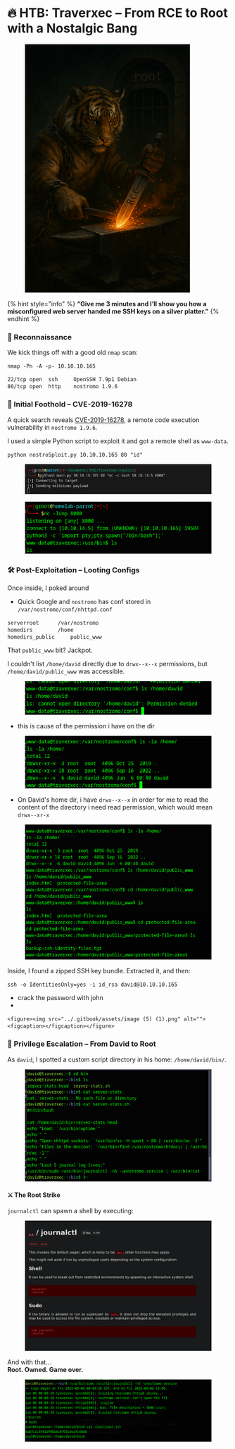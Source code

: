 # 🔥 HTB: Traverxec – From RCE to Root with a Nostalgic Bang

<figure><img src="../.gitbook/assets/ChatGPT Image Jun 7, 2025, 08_39_54 AM.png" alt="" width="375"><figcaption></figcaption></figure>

{% hint style="info" %}
**“Give me 3 minutes and I’ll show you how a misconfigured web server handed me SSH keys on a silver platter.”**
{% endhint %}

### 🧠 Reconnaissance

We kick things off with a good old `nmap` scan:

```
nmap -Pn -A -p- 10.10.10.165
```

```
22/tcp open  ssh     OpenSSH 7.9p1 Debian
80/tcp open  http    nostromo 1.9.6
```

### 🚀 Initial Foothold – CVE-2019-16278

A quick search reveals [CVE-2019-16278](https://github.com/AnubisSec/CVE-2019-16278), a remote code execution vulnerability in `nostromo 1.9.6`.

I used a simple Python script to exploit it and got a remote shell as `www-data`.

```
python nostroSploit.py 10.10.10.165 80 "id"
```

<figure><img src="../.gitbook/assets/image (1) (1) (1) (1) (1).png" alt=""><figcaption></figcaption></figure>

<figure><img src="../.gitbook/assets/image (1) (1) (1) (1) (1) (1).png" alt=""><figcaption></figcaption></figure>

### 🛠️ Post-Exploitation – Looting Configs

Once inside, I poked around

* Quick Google and `nostromo` has conf stored in `/var/nostromo/conf/nhttpd.conf`

```
serverroot		/var/nostromo
homedirs		/home
homedirs_public		public_www
```

That `public_www` bit? Jackpot.

I couldn't list `/home/david` directly due to `drwx--x--x` permissions, but `/home/david/public_www` was accessible.

<figure><img src="../.gitbook/assets/image (2) (1) (1) (1).png" alt=""><figcaption></figcaption></figure>

* this is cause of the permission i have on the dir

<figure><img src="../.gitbook/assets/image (3) (1) (1) (1).png" alt=""><figcaption></figcaption></figure>

* On David's home dir, i have `drwx--x--x` in order for me to read the content of the directory i need read permission, which would mean `drwx--xr-x`&#x20;

<figure><img src="../.gitbook/assets/image (4) (1) (1) (1).png" alt=""><figcaption></figcaption></figure>



Inside, I found a zipped SSH key bundle. Extracted it, and then:

```
ssh -o IdentitiesOnly=yes -i id_rsa david@10.10.10.165
```

* crack the password with john
*

    <figure><img src="../.gitbook/assets/image (5) (1).png" alt=""><figcaption></figcaption></figure>



### 🧗 Privilege Escalation – From David to Root

As `david`, I spotted a custom script directory in his home: `/home/david/bin/`.

<figure><img src="../.gitbook/assets/image (6) (1).png" alt=""><figcaption></figcaption></figure>

#### ⚔️ The Root Strike

`journalctl` can spawn a shell by executing:

<figure><img src="../.gitbook/assets/image (7).png" alt=""><figcaption></figcaption></figure>

And with that…\
**Root. Owned. Game over.**

<figure><img src="../.gitbook/assets/image (8).png" alt=""><figcaption></figcaption></figure>

